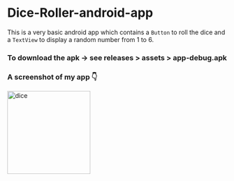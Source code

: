 # Dice-Roller-android-app

This is a very basic android app which contains a `Button` to roll the dice and a `TextView` to display a random number from 1 to 6.

### To download the apk -> see releases > assets > app-debug.apk

### A screenshot of my app 👇

<img width="190" alt="dice" src="https://user-images.githubusercontent.com/86515993/137621510-e8633892-ccde-4930-8456-99df94d97e89.PNG">
